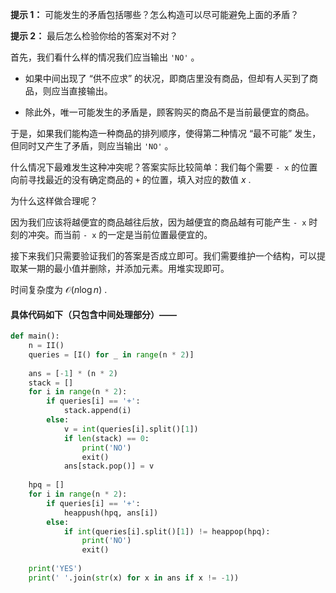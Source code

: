 **提示 1：** 可能发生的矛盾包括哪些？怎么构造可以尽可能避免上面的矛盾？

**提示 2：** 最后怎么检验你给的答案对不对？

首先，我们看什么样的情况我们应当输出 `'NO'` 。

- 如果中间出现了 “供不应求” 的状况，即商店里没有商品，但却有人买到了商品，则应当直接输出。

- 除此外，唯一可能发生的矛盾是，顾客购买的商品不是当前最便宜的商品。

于是，如果我们能构造一种商品的排列顺序，使得第二种情况 “最不可能” 发生，但同时又产生了矛盾，则应当输出 `'NO'` 。

什么情况下最难发生这种冲突呢？答案实际比较简单：我们每个需要 `- x` 的位置向前寻找最近的没有确定商品的 `+` 的位置，填入对应的数值 $x$ .

为什么这样做合理呢？

因为我们应该将越便宜的商品越往后放，因为越便宜的商品越有可能产生 `- x` 时刻的冲突。而当前 `- x` 的一定是当前位置最便宜的。

接下来我们只需要验证我们的答案是否成立即可。我们需要维护一个结构，可以提取某一期的最小值并删除，并添加元素。用堆实现即可。

时间复杂度为 $\mathcal{O}(n\log n)$ .

#### 具体代码如下（只包含中间处理部分）——

```Python []
def main():
    n = II()
    queries = [I() for _ in range(n * 2)]
    
    ans = [-1] * (n * 2)
    stack = []
    for i in range(n * 2):
        if queries[i] == '+':
            stack.append(i)
        else:
            v = int(queries[i].split()[1])
            if len(stack) == 0:
                print('NO')
                exit()
            ans[stack.pop()] = v
    
    hpq = []
    for i in range(n * 2):
        if queries[i] == '+':
            heappush(hpq, ans[i])
        else:
            if int(queries[i].split()[1]) != heappop(hpq):
                print('NO')
                exit()
    
    print('YES')
    print(' '.join(str(x) for x in ans if x != -1))
```